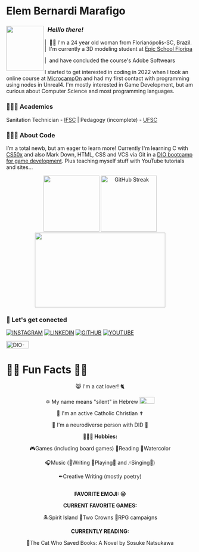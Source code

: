 # Elem Bernardi Marafigo

<div>
   <img align="left" height="120cm" width="100cm" src="https://github.com/elem3d/img/blob/main/Hi-there_Asuna-Watase.gif" />
   <h3><b><i>&nbsp&nbspHelllo there!</i></b></h3>
   |&nbsp&nbsp🧒🏽 I'm a 24 year old woman from Florianópolis-SC, Brazil.&nbsp |&nbsp&nbspI'm currently a 3D modeling student at <a href="https://epicschool.com.br/">Epic School Floripa</a>
</div>


<p>|&nbsp&nbspand have concluded the course's Adobe Softwears &nbsp <p/> I started to get interested in coding in 2022 when I took an online course at <a href="https://microcamp.eadplataforma.app/">MicrocampOn</a> and had my first contact with programming using nodes in Unreal4. I'm mostly interested in Game Development, but am curious about Computer Science and most programming languages.


### 👩🏽‍🎓 Academics

Sanitation Technician - [IFSC](https://www.ifsc.edu.br/)  |  Pedagogy (incomplete) - [UFSC](https://ufsc.br/)

### 👩🏽‍💻 About Code

I’m a total newb, but am eager to learn more! Currently I'm learning C with [CS50x](https://cs50.harvard.edu/x/2023/) and also Mark Down, HTML, CSS and VCS via Git in a [DIO bootcamp for game development](https://web.dio.me/track/potencia-tech-ifood-desenvolvimento-de-jogos?tab=about). Plus teaching myself stuff with YouTube tutorials and sites...

<div>
<p align="center">
<img height="150cm" src="https://github-readme-stats.vercel.app/api?username=elem3d&show_icons=true&theme=radical&rank_icon=github&card_width=150&border_radius=15&card" />
 <a href="https://git.io/streak-stats"><img height="150cm" src="https://streak-stats.demolab.com?user=elem3d&theme=radical&border_radius=15&exclude_days=Sun&card_width=350" alt="GitHub Streak" /></a>
<img height="200cm" width="350cm" src="https://github-readme-stats.vercel.app/api/top-langs/?username=elem3d&layout=compact" />
</p>
</div>

### 🔌 Let's get conected

[![INSTAGRAM](https://img.shields.io/badge/instagam-purpleyellow?style=for-the-badge&logo=instagram&logoColor=%23F7F011&labelColor=%231C0030&color=%231C0030)](https://www.instagram.com/elem3d/)
[![LINKEDIN](https://img.shields.io/badge/LinkedIn-purpleyellow?style=for-the-badge&logo=linkedin&logoColor=%23F7F011&labelColor=%231C0030&color=%231C0030)](https://www.linkedin.com/in/elem-bernardi-marafigo-4b13a8298/)
[![GITHUB](https://img.shields.io/badge/GitHub-purpleyellow?style=for-the-badge&logo=github&logoColor=%23F7F011&labelColor=%231C0030&color=%231C0030)](+https://github.com/elem3d)
[![YOUTUBE](https://img.shields.io/badge/youtube-purpleyellow?style=for-the-badge&logo=youtube&logoColor=%23F7F011&labelColor=%231C0030&color=%231C0030)](https://www.youtube.com/channel/UCch3yHMRzz0i22n9yEvHhjQ)

[<img alt="DIO-profile" height="20" width="60" src="https://ac-landing-pages-user-uploads-production.s3.amazonaws.com/0000051657/57a99613-e158-472a-8037-77895ee89923.png" />](https://www.dio.me/users/elem_marafigo)



# 🐱‍👓 Fun Facts 🐱‍💻

<p align="center">
😸 I'm a cat lover! 🐈
</p>
<p align="center">
✡ My name means "silent" in Hebrew 
<img height="18cm" width="40" src="https://github.com/elem3d/img/blob/main/Meu-nome-em-hebraico.jpg" />
</p>
<p align="center">
💒 I'm an active Catholic Christian ✝
 </p>
<p align="center">
🌈 I'm a neurodiverse person with DID 🧠

<p align="center">
<b>🤹🏽‍♀️ Hobbies:</b>
</p>
<p align="center">
🎮Games (including board games) 📖Reading 🎨Watercolor
 <p align="center">
🎧Music (🎼Writing 🎸Playing🎹 and 🎶Singing🎤)
<p align="center">
✒Creative Writing (mostly poetry)

<p align="center">
  <h2></h2>
</p>
<p align="center">
<b>FAVORITE EMOJI: 😜</b>
</p>
  
<p align="center">
<b>CURRENT FAVORITE GAMES:</b>
</p>

<p align="center">
🏝Spirit Island 👑Two Crowns 🎲RPG campaigns

<p align="center">
<b>CURRENTLY READING:</b>
</p>
<p align="center">
📘The Cat Who Saved Books: A Novel by Sosuke Natsukawa
</p>

<!---
elem3d/elem3d is a ✨ special ✨ repository because its `README.md` (this file) appears on your GitHub profile.
You can click the Preview link to take a look at your changes.
--->
